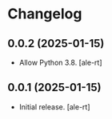 # Changelog

## 0.0.2 (2025-01-15)


- Allow Python 3.8.
  [ale-rt]


## 0.0.1 (2025-01-15)

- Initial release.
  [ale-rt]
